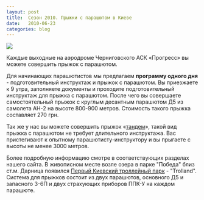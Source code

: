 ```yaml
---
layout: post
title:  Сезон 2010. Прыжки с парашютом в Киеве
date:   2010-06-23
categories: blog
---
```


![]({{site.url}}/img/posts/f_jamp.jpg)

Каждые выходные на аэродроме Черниговского АСК «Прогресс» вы можете совершить прыжок с парашютом.

Для начинающих парашютистов мы предлагаем **программу одного дня** - подготовительный инструктаж и прыжок с парашютом. Вы приезжаете к 9 утра, заполняете документы и проходите подготовительный инструктаж для прыжка с парашютом. После чего вы совершаете самостоятельный прыжок с круглым десантным парашютом Д5 из самолета АН-2 на высоте 800-900 метров. Стоимость такого прыжка составляет 270 грн.

Так же у нас вы можете совершить прыжок «[тандем](http://www.progres.org.ua/links/litchnye-stranitchki-parashyutistov/sergej-pirog.html)», такой вид прыжка с парашютом не требует длительного инструктажа. Вас пристегивают к опытному парашютисту-инструктору и вы прыгаете с высоты не менее 3000 метров.

Более подробную информацию смотре в соответствующих разделах нашего сайта. В живописном месте возле озера в парке "Победа" близ ст.м. Дарница появился [Первый Киевский троллейный парк](http://trolland.com.ua/) - "Trolland". Система для прыжков состоит из двух парашютов, основного Д5 и запасного З-6П и двух страхующих приборов ППК-У на каждом парашюте.

